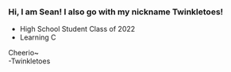### Hi, I am Sean! I also go with my nickname Twinkletoes!


- High School Student Class of 2022
- Learning C


Cheerio~ \
-Twinkletoes

<!--
- 👯 I’m looking to collaborate on ...
- 🤔 I’m looking for help with 
- 💬 Ask me about ...
- 📫 How to reach me: ...
- 😄 Pronouns: ...
- ⚡ Fun fact: ...
-->
